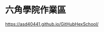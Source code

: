 # 六角學院作業區
<a href="https://asd40441.github.io/GitHubHexSchool/">https://asd40441.github.io/GitHubHexSchool/</a>